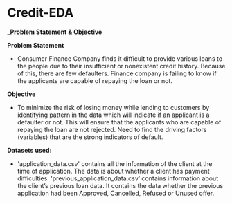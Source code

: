 # Credit-EDA

_**Problem Statement & Objective**

**Problem Statement**
- Consumer Finance Company finds it difficult to provide various loans to the people due to their insufficient or
nonexistent credit history. Because of this, there are few defaulters. Finance company is failing to know if the
applicants are capable of repaying the loan or not.

**Objective**
- To minimize the risk of losing money while lending to customers by identifying pattern in the data which will
indicate if an applicant is a defaulter or not. This will ensure that the applicants who are capable of repaying
the loan are not rejected. Need to find the driving factors (variables) that are the strong indicators of default.

**Datasets used:**
- 'application_data.csv' contains all the information of the client at the time of application. The data is about
whether a client has payment difficulties.
'previous_application_data.csv’ contains information about the client’s previous loan data. It contains the data
whether the previous application had been Approved, Cancelled, Refused or Unused offer.
